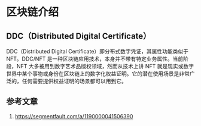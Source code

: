 # 区块链介绍


## DDC（Distributed Digital Certificate）
DDC（Distributed Digital Certificate）即分布式数字凭证，其属性功能类似于 NFT。DDC/NFT 是一种区块链应用技术，本身并不带有特定业务属性。当前阶段，NFT 大多被用到数字艺术品版权领域，然而从技术上讲 NFT 就是现实或数字世界中某个事物或身份在区块链上的数字化权益证明。它的潜在使用场景是非常广泛的，任何需要提供权益证明的场景都可以用到它。


## 参考文章
1. https://segmentfault.com/a/1190000041506390
